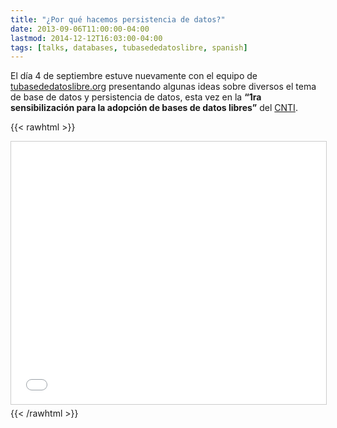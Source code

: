 ```yaml
---
title: "¿Por qué hacemos persistencia de datos?"
date: 2013-09-06T11:00:00-04:00
lastmod: 2014-12-12T16:03:00-04:00
tags: [talks, databases, tubasededatoslibre, spanish]
---
```


El día 4 de septiembre estuve nuevamente con el equipo de
[tubasededatoslibre.org](http://tubasededatoslibre.org) presentando
algunas ideas sobre diversos el tema de base de datos y persistencia de
datos, esta vez en la **“1ra sensibilización para la adopción de bases de datos libres”** del [CNTI](http://www.cnti.gob.ve). <!--more-->

{{< rawhtml >}}
<iframe src="//www.slideshare.net/slideshow/embed_code/25960168" width="100%" height="420" frameborder="0" marginwidth="0" marginheight="0" scrolling="no" style="border:1px solid #ccc; border-width:1px; margin-bottom:5px; max-width: 100%;" allowfullscreen></iframe> 
{{< /rawhtml >}}
